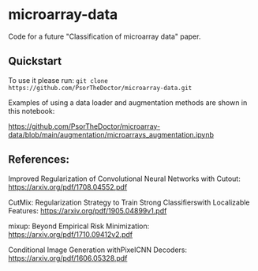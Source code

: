 # microarray-data
Code for a future "Classification of microarray data" paper.

## Quickstart
To use it please run:
`git clone https://github.com/PsorTheDoctor/microarray-data.git`

Examples of using a data loader and augmentation methods are shown in this notebook:

https://github.com/PsorTheDoctor/microarray-data/blob/main/augmentation/microarrays_augmentation.ipynb

## References:
Improved Regularization of Convolutional Neural Networks with Cutout: https://arxiv.org/pdf/1708.04552.pdf

CutMix: Regularization Strategy to Train Strong Classifierswith Localizable Features: https://arxiv.org/pdf/1905.04899v1.pdf

mixup: Beyond Empirical Risk Minimization: https://arxiv.org/pdf/1710.09412v2.pdf

Conditional Image Generation withPixelCNN Decoders: https://arxiv.org/pdf/1606.05328.pdf
